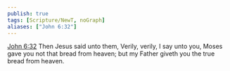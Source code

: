 ```yaml
---
publish: true
tags: [Scripture/NewT, noGraph]
aliases: ["John 6:32"]
---
```

[John 6:32](https://churchofjesuschrist.org/study/scriptures/nt/john/6?lang=eng&id=p32#p32) Then Jesus said unto them, Verily, verily, I say unto you, Moses gave you not that bread from heaven; but my Father giveth you the true bread from heaven.
